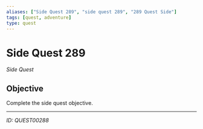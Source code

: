 ```yaml
---
aliases: ["Side Quest 289", "side quest 289", "289 Quest Side"]
tags: [quest, adventure]
type: quest
---
```


# Side Quest 289

*Side Quest*

## Objective
Complete the side quest objective.

---
*ID: QUEST00288*